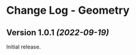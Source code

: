 Change Log - Geometry
=====================

Version 1.0.1 *(2022-09-19)*
----------------------------

Initial release.